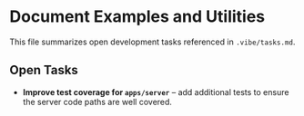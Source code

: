 # Document Examples and Utilities

This file summarizes open development tasks referenced in `.vibe/tasks.md`.

## Open Tasks

- **Improve test coverage for `apps/server`** – add additional tests to ensure the server code paths are well covered.

